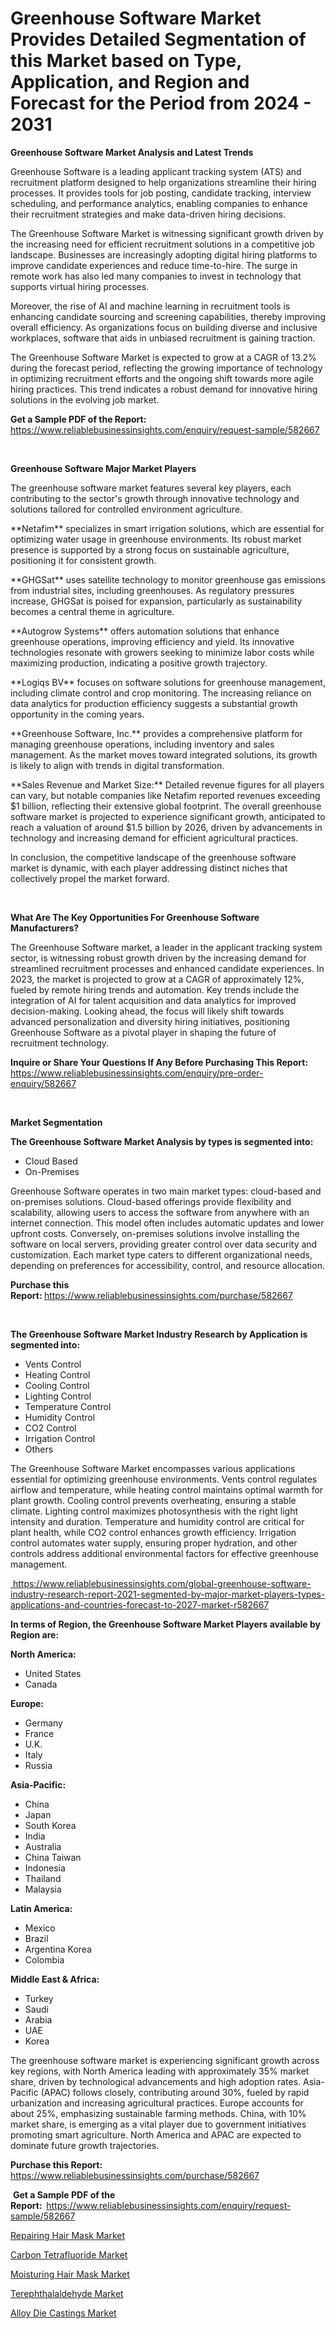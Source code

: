 <p><h1>Greenhouse Software Market Provides Detailed Segmentation of this Market based on Type, Application, and Region and Forecast for the Period from 2024 - 2031</h1></p><p><strong>Greenhouse Software Market Analysis and Latest Trends</strong></p>
<p><p>Greenhouse Software is a leading applicant tracking system (ATS) and recruitment platform designed to help organizations streamline their hiring processes. It provides tools for job posting, candidate tracking, interview scheduling, and performance analytics, enabling companies to enhance their recruitment strategies and make data-driven hiring decisions.</p><p>The Greenhouse Software Market is witnessing significant growth driven by the increasing need for efficient recruitment solutions in a competitive job landscape. Businesses are increasingly adopting digital hiring platforms to improve candidate experiences and reduce time-to-hire. The surge in remote work has also led many companies to invest in technology that supports virtual hiring processes. </p><p>Moreover, the rise of AI and machine learning in recruitment tools is enhancing candidate sourcing and screening capabilities, thereby improving overall efficiency. As organizations focus on building diverse and inclusive workplaces, software that aids in unbiased recruitment is gaining traction. </p><p>The Greenhouse Software Market is expected to grow at a CAGR of 13.2% during the forecast period, reflecting the growing importance of technology in optimizing recruitment efforts and the ongoing shift towards more agile hiring practices. This trend indicates a robust demand for innovative hiring solutions in the evolving job market.</p></p>
<p><strong>Get a Sample PDF of the Report:&nbsp;</strong> <a href="https://www.reliablebusinessinsights.com/enquiry/request-sample/582667?utm_campaign=835&utm_medium=2&utm_source=Github&utm_content=ia&utm_term=27092024&utm_id=greenhouse-software">https://www.reliablebusinessinsights.com/enquiry/request-sample/582667</a></p>
<p>&nbsp;</p>
<p><strong>Greenhouse Software Major Market Players</strong></p>
<p><p>The greenhouse software market features several key players, each contributing to the sector's growth through innovative technology and solutions tailored for controlled environment agriculture. </p><p>**Netafim** specializes in smart irrigation solutions, which are essential for optimizing water usage in greenhouse environments. Its robust market presence is supported by a strong focus on sustainable agriculture, positioning it for consistent growth.</p><p>**GHGSat** uses satellite technology to monitor greenhouse gas emissions from industrial sites, including greenhouses. As regulatory pressures increase, GHGSat is poised for expansion, particularly as sustainability becomes a central theme in agriculture.</p><p>**Autogrow Systems** offers automation solutions that enhance greenhouse operations, improving efficiency and yield. Its innovative technologies resonate with growers seeking to minimize labor costs while maximizing production, indicating a positive growth trajectory.</p><p>**Logiqs BV** focuses on software solutions for greenhouse management, including climate control and crop monitoring. The increasing reliance on data analytics for production efficiency suggests a substantial growth opportunity in the coming years.</p><p>**Greenhouse Software, Inc.** provides a comprehensive platform for managing greenhouse operations, including inventory and sales management. As the market moves toward integrated solutions, its growth is likely to align with trends in digital transformation.</p><p>**Sales Revenue and Market Size:** Detailed revenue figures for all players can vary, but notable companies like Netafim reported revenues exceeding $1 billion, reflecting their extensive global footprint. The overall greenhouse software market is projected to experience significant growth, anticipated to reach a valuation of around $1.5 billion by 2026, driven by advancements in technology and increasing demand for efficient agricultural practices.</p><p>In conclusion, the competitive landscape of the greenhouse software market is dynamic, with each player addressing distinct niches that collectively propel the market forward.</p></p>
<p>&nbsp;</p>
<p><strong>What Are The Key Opportunities For Greenhouse Software Manufacturers?</strong></p>
<p><p>The Greenhouse Software market, a leader in the applicant tracking system sector, is witnessing robust growth driven by the increasing demand for streamlined recruitment processes and enhanced candidate experiences. In 2023, the market is projected to grow at a CAGR of approximately 12%, fueled by remote hiring trends and automation. Key trends include the integration of AI for talent acquisition and data analytics for improved decision-making. Looking ahead, the focus will likely shift towards advanced personalization and diversity hiring initiatives, positioning Greenhouse Software as a pivotal player in shaping the future of recruitment technology.</p></p>
<p><strong>Inquire or Share Your Questions If Any Before Purchasing This Report:</strong> <a href="https://www.reliablebusinessinsights.com/enquiry/pre-order-enquiry/582667?utm_campaign=835&utm_medium=2&utm_source=Github&utm_content=ia&utm_term=27092024&utm_id=greenhouse-software">https://www.reliablebusinessinsights.com/enquiry/pre-order-enquiry/582667</a></p>
<p>&nbsp;</p>
<p><strong>Market Segmentation</strong></p>
<p><strong>The Greenhouse Software Market Analysis by types is segmented into:</strong></p>
<p><ul><li>Cloud Based</li><li>On-Premises</li></ul></p>
<p><p>Greenhouse Software operates in two main market types: cloud-based and on-premises solutions. Cloud-based offerings provide flexibility and scalability, allowing users to access the software from anywhere with an internet connection. This model often includes automatic updates and lower upfront costs. Conversely, on-premises solutions involve installing the software on local servers, providing greater control over data security and customization. Each market type caters to different organizational needs, depending on preferences for accessibility, control, and resource allocation.</p></p>
<p><strong>Purchase this Report:&nbsp;</strong><a href="https://www.reliablebusinessinsights.com/purchase/582667?utm_campaign=835&utm_medium=2&utm_source=Github&utm_content=ia&utm_term=27092024&utm_id=greenhouse-software">https://www.reliablebusinessinsights.com/purchase/582667</a></p>
<p>&nbsp;</p>
<p><strong>The Greenhouse Software Market Industry Research by Application is segmented into:</strong></p>
<p><ul><li>Vents Control</li><li>Heating Control</li><li>Cooling Control</li><li>Lighting Control</li><li>Temperature Control</li><li>Humidity Control</li><li>CO2 Control</li><li>Irrigation Control</li><li>Others</li></ul></p>
<p><p>The Greenhouse Software Market encompasses various applications essential for optimizing greenhouse environments. Vents control regulates airflow and temperature, while heating control maintains optimal warmth for plant growth. Cooling control prevents overheating, ensuring a stable climate. Lighting control maximizes photosynthesis with the right light intensity and duration. Temperature and humidity control are critical for plant health, while CO2 control enhances growth efficiency. Irrigation control automates water supply, ensuring proper hydration, and other controls address additional environmental factors for effective greenhouse management.</p></p>
<p><a href="https://www.reliablebusinessinsights.com/global-greenhouse-software-industry-research-report-2021-segmented-by-major-market-players-types-applications-and-countries-forecast-to-2027-market-r582667?utm_campaign=835&utm_medium=2&utm_source=Github&utm_content=ia&utm_term=27092024&utm_id=greenhouse-software">&nbsp;https://www.reliablebusinessinsights.com/global-greenhouse-software-industry-research-report-2021-segmented-by-major-market-players-types-applications-and-countries-forecast-to-2027-market-r582667</a></p>
<p><strong>In terms of Region, the Greenhouse Software Market Players available by Region are:</strong></p>
<p>
    <p> <strong> North America: </strong>
        <ul>
            <li>United States</li>
            <li>Canada</li>
        </ul>
        </p> 
    <p> <strong> Europe: </strong>
        <ul>
            <li>Germany</li>
            <li>France</li>
            <li>U.K.</li>
            <li>Italy</li>
            <li>Russia</li>
        </ul>
        </p> 
    <p> <strong> Asia-Pacific: </strong>
        <ul>
            <li>China</li>
            <li>Japan</li>
            <li>South Korea</li>
            <li>India</li>
            <li>Australia</li>
            <li>China Taiwan</li>
            <li>Indonesia</li>
            <li>Thailand</li>
            <li>Malaysia</li>
        </ul>
        </p> 
    <p> <strong> Latin America: </strong>
        <ul>
            <li>Mexico</li>
            <li>Brazil</li>
            <li>Argentina Korea</li>
            <li>Colombia</li>
        </ul>
        </p> 
    <p> <strong> Middle East & Africa: </strong>
        <ul>
            <li>Turkey</li>
            <li>Saudi</li>
            <li>Arabia</li>
            <li>UAE</li>
            <li>Korea</li>
        </ul>
    </p>
    </p>
<p><p>The greenhouse software market is experiencing significant growth across key regions, with North America leading with approximately 35% market share, driven by technological advancements and high adoption rates. Asia-Pacific (APAC) follows closely, contributing around 30%, fueled by rapid urbanization and increasing agricultural practices. Europe accounts for about 25%, emphasizing sustainable farming methods. China, with 10% market share, is emerging as a vital player due to government initiatives promoting smart agriculture. North America and APAC are expected to dominate future growth trajectories.</p></p>
<p><strong>Purchase this Report: </strong><a href="https://www.reliablebusinessinsights.com/purchase/582667?utm_campaign=835&utm_medium=2&utm_source=Github&utm_content=ia&utm_term=27092024&utm_id=greenhouse-software">https://www.reliablebusinessinsights.com/purchase/582667</a></p>
<p>&nbsp;<strong>Get a Sample PDF of the Report:&nbsp;&nbsp;</strong><a href="https://www.reliablebusinessinsights.com/enquiry/request-sample/582667?utm_campaign=835&utm_medium=2&utm_source=Github&utm_content=ia&utm_term=27092024&utm_id=greenhouse-software">https://www.reliablebusinessinsights.com/enquiry/request-sample/582667</a></p>
<p><strong></strong></p>
<p><p><a href="https://issuu.com/reportprime-2/docs/repairing-hair-mask-market-size-203_54069ebc4f2aae?utm_campaign=835&utm_medium=2&utm_source=Github&utm_content=ia&utm_term=27092024&utm_id=greenhouse-software">Repairing Hair Mask Market</a></p><p><a href="https://github.com/CordonaCindy/Market-Research-Report-List-1/blob/main/carbon-tetrafluoride-market.md?utm_campaign=835&utm_medium=2&utm_source=Github&utm_content=ia&utm_term=27092024&utm_id=greenhouse-software">Carbon Tetrafluoride Market</a></p><p><a href="https://issuu.com/reportprime-2/docs/moisturing-hair-mask-market-size-20_c65c43bd4e87ac?utm_campaign=835&utm_medium=2&utm_source=Github&utm_content=ia&utm_term=27092024&utm_id=greenhouse-software">Moisturing Hair Mask Market</a></p><p><a href="https://www.linkedin.com/pulse/future-insights-terephthalaldehyde-market-trends-regional-mo2sf?utm_campaign=835&utm_medium=2&utm_source=Github&utm_content=ia&utm_term=27092024&utm_id=greenhouse-software">Terephthalaldehyde Market</a></p><p><a href="https://github.com/AlbertGonzalez266/Market-Research-Report-List-1/blob/main/alloy-die-castings-market.md?utm_campaign=835&utm_medium=2&utm_source=Github&utm_content=ia&utm_term=27092024&utm_id=greenhouse-software">Alloy Die Castings Market</a></p></p>